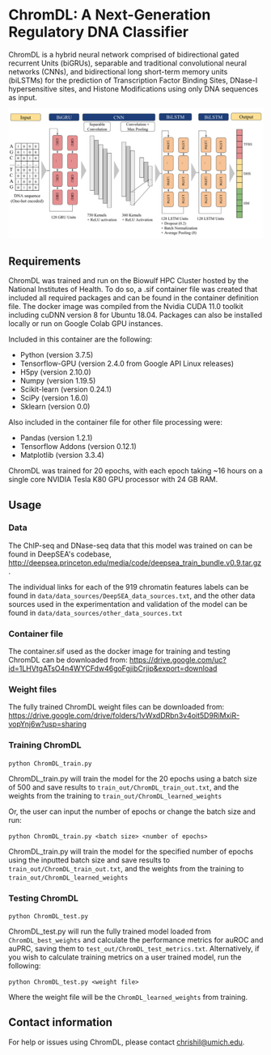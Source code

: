 # ChromDL: A Next-Generation Regulatory DNA Classifier
ChromDL is a hybrid neural network comprised of bidirectional gated recurrent Units (biGRUs), separable and traditional convolutional neural networks (CNNs), and bidirectional long short-term memory units (biLSTMs) for the prediction of Transcription Factor Binding Sites, DNase-I hypersensitive sites, and Histone Modifications using only DNA sequences as input.

![model image](chromDL_vis.png)

## Requirements
ChromDL was trained and run on the Biowulf HPC Cluster hosted by the National Institutes of Health. To do so, a .sif container file was created that included all required packages and can be found in the container definition file. The docker image was compiled from the Nvidia CUDA 11.0 toolkit including cuDNN version 8 for Ubuntu 18.04. Packages can also be installed locally or run on Google Colab GPU instances.

Included in this container are the following:
- Python (version 3.7.5)
- Tensorflow-GPU (version 2.4.0 from Google API Linux releases)
- H5py (version 2.10.0)
- Numpy (version 1.19.5)
- Scikit-learn (version 0.24.1)
- SciPy (version 1.6.0)
- Sklearn (version 0.0)

Also included in the container file for other file processing were:
- Pandas (version 1.2.1)
- Tensorflow Addons (version 0.12.1)
- Matplotlib (version 3.3.4)

ChromDL was trained for 20 epochs, with each epoch taking ~16 hours on a single core NVIDIA Tesla K80 GPU processor with 24 GB RAM.

## Usage
### Data
The ChIP-seq and DNase-seq data that this model was trained on can be found in DeepSEA's codebase, <http://deepsea.princeton.edu/media/code/deepsea_train_bundle.v0.9.tar.gz>.

The individual links for each of the 919 chromatin features labels can be found in `data/data_sources/DeepSEA_data_sources.txt`, and the other data sources used in the experimentation and validation of the model can be found in `data/data_sources/other_data_sources.txt`

### Container file
The container.sif used as the docker image for training and testing ChromDL can be downloaded from: https://drive.google.com/uc?id=1LHVtgATsO4n4WYCFdw46goFgjibCrjip&export=download

### Weight files
The fully trained ChromDL weight files can be downloaded from:
https://drive.google.com/drive/folders/1vWxdDRbn3v4oit5D9RiMxiR-vopYnj6w?usp=sharing

### Training ChromDL
`python ChromDL_train.py`

ChromDL_train.py will train the model for the 20 epochs using a batch size of 500 and save results to `train_out/ChromDL_train_out.txt`, and the weights from the training to `train_out/ChromDL_learned_weights`

Or, the user can input the number of epochs or change the batch size and run:

`python ChromDL_train.py <batch size> <number of epochs>`

ChromDL_train.py will train the model for the specified number of epochs using the inputted batch size and save results to `train_out/ChromDL_train_out.txt`, and the weights from the training to `train_out/ChromDL_learned_weights`

### Testing ChromDL
`python ChromDL_test.py`

ChromDL_test.py will run the fully trained model loaded from `ChromDL_best_weights` and calculate the performance metrics for auROC and auPRC, saving them to `test_out/ChromDL_test_metrics.txt`. Alternatively, if you wish to calculate training metrics on a user trained model, run the following:

`python ChromDL_test.py <weight file>`

Where the weight file will be the `ChromDL_learned_weights` from training.

## Contact information
For help or issues using ChromDL, please contact chrishil@umich.edu.
